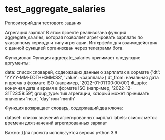 # test_aggregate_salaries
Репозиторий для тестового задания

Агрегация зарплат
В этом проекте реализована функция aggregate_salaries, которая позволяет агрегировать зарплаты по указанному периоду и типу агрегации.
Интерфейс для взаимодействия с данной функцией организован через телеграмм бота.

Функционал
Функция aggregate_salaries принимает следующие аргументы:

data: список словарей, содержащих данные о зарплатах в формате {'dt': 'YYYY-MM-DDTHH:MM:SS', 'value': <зарплата>}
dt_from: начальная дата и время в формате ISO (например, '2022-01-01T00:00:00')
dt_upto: конечная дата и время в формате ISO (например, '2022-12-31T23:59:59')
group_type: тип агрегации, который может принимать значения 'hour', 'day' или 'month'


Функция возвращает словарь, содержащий два ключа:

dataset: список значений агрегированных зарплат
labels: список меток времени для значений агрегированных зарплат

Важно:
Для проекта используется версия python 3.9
